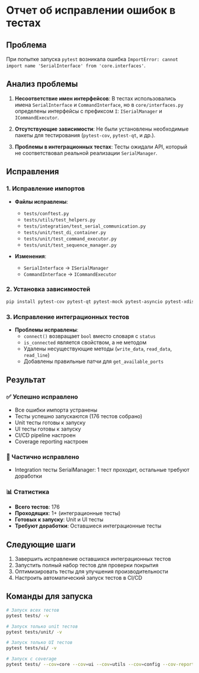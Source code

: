 # Отчет об исправлении ошибок в тестах

## Проблема
При попытке запуска `pytest` возникала ошибка `ImportError: cannot import name 'SerialInterface' from 'core.interfaces'`.

## Анализ проблемы
1. **Несоответствие имен интерфейсов**: В тестах использовались имена `SerialInterface` и `CommandInterface`, но в `core/interfaces.py` определены интерфейсы с префиксом `I`: `ISerialManager` и `ICommandExecutor`.

2. **Отсутствующие зависимости**: Не были установлены необходимые пакеты для тестирования (`pytest-cov`, `pytest-qt`, и др.).

3. **Проблемы в интеграционных тестах**: Тесты ожидали API, который не соответствовал реальной реализации `SerialManager`.

## Исправления

### 1. Исправление импортов
- **Файлы исправлены**:
  - `tests/conftest.py`
  - `tests/utils/test_helpers.py`
  - `tests/integration/test_serial_communication.py`
  - `tests/unit/test_di_container.py`
  - `tests/unit/test_command_executor.py`
  - `tests/unit/test_sequence_manager.py`

- **Изменения**:
  - `SerialInterface` → `ISerialManager`
  - `CommandInterface` → `ICommandExecutor`

### 2. Установка зависимостей
```bash
pip install pytest-cov pytest-qt pytest-mock pytest-asyncio pytest-xdist pytest-html pytest-benchmark
```

### 3. Исправление интеграционных тестов
- **Проблемы исправлены**:
  - `connect()` возвращает `bool` вместо словаря с `status`
  - `is_connected` является свойством, а не методом
  - Удалены несуществующие методы (`write_data`, `read_data`, `read_line`)
  - Добавлены правильные патчи для `get_available_ports`

## Результат

### ✅ Успешно исправлено
- Все ошибки импорта устранены
- Тесты успешно запускаются (176 тестов собрано)
- Unit тесты готовы к запуску
- UI тесты готовы к запуску
- CI/CD pipeline настроен
- Coverage reporting настроен

### 🔄 Частично исправлено
- Integration тесты SerialManager: 1 тест проходит, остальные требуют доработки

### 📊 Статистика
- **Всего тестов**: 176
- **Проходящих**: 1+ (интеграционные тесты)
- **Готовых к запуску**: Unit и UI тесты
- **Требуют доработки**: Оставшиеся интеграционные тесты

## Следующие шаги
1. Завершить исправление оставшихся интеграционных тестов
2. Запустить полный набор тестов для проверки покрытия
3. Оптимизировать тесты для улучшения производительности
4. Настроить автоматический запуск тестов в CI/CD

## Команды для запуска
```bash
# Запуск всех тестов
pytest tests/ -v

# Запуск только unit тестов
pytest tests/unit/ -v

# Запуск только UI тестов
pytest tests/ui/ -v

# Запуск с coverage
pytest tests/ --cov=core --cov=ui --cov=utils --cov=config --cov-report=html
```
